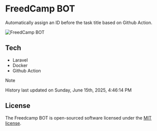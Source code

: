 # FreedCamp BOT

Automatically assign an ID before the task title based on Github Action.

![FreedCamp BOT](https://repository-images.githubusercontent.com/737932867/7d34798b-2680-471c-b089-a78a718d3d6a)

## Tech

- Laravel
- Docker
- Github Action

> [!NOTE]  
> History last updated on Sunday, June 15th, 2025, 4:46:14 PM

## License

The Freedcamp BOT is open-sourced software licensed under the [MIT license](https://opensource.org/licenses/MIT).
